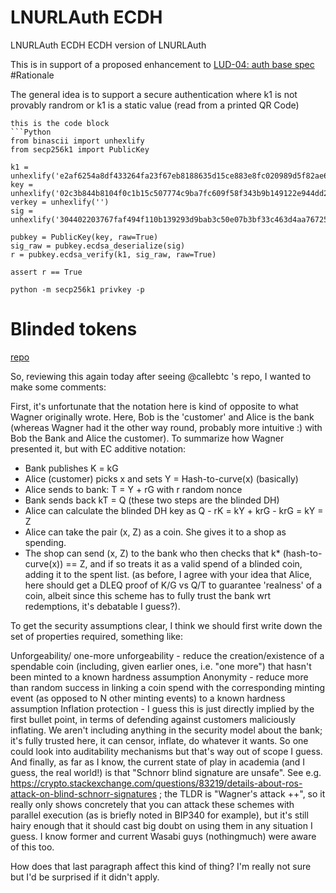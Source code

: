 # LNURLAuth ECDH
LNURLAuth ECDH
ECDH version of LNURLAuth

This is in support of a proposed enhancement to [LUD-04: auth base spec](https://github.com/fiatjaf/lnurl-rfc/blob/luds/04.md)
#Rationale

The general idea is to support a secure authentication where k1 is not provably randrom or k1 is a static value (read from a printed QR Code)

```
this is the code block
```Python
from binascii import unhexlify
from secp256k1 import PublicKey

k1 = unhexlify('e2af6254a8df433264fa23f67eb8188635d15ce883e8fc020989d5f82ae6f11e')
key = unhexlify('02c3b844b8104f0c1b15c507774c9ba7fc609f58f343b9b149122e944dd20c9362')
verkey = unhexlify('')
sig = unhexlify('304402203767faf494f110b139293d9bab3c50e07b3bf33c463d4aa767256cd09132dc5102205821f8efacdb5c595b92ada255876d9201e126e2f31a140d44561cc1f7e9e43d')

pubkey = PublicKey(key, raw=True)
sig_raw = pubkey.ecdsa_deserialize(sig)
r = pubkey.ecdsa_verify(k1, sig_raw, raw=True)

assert r == True
```
```
python -m secp256k1 privkey -p
```

# Blinded tokens

[repo](https://gist.github.com/RubenSomsen/be7a4760dd4596d06963d67baf140406)

So, reviewing this again today after seeing @callebtc 's repo, I wanted to make some comments:

First, it's unfortunate that the notation here is kind of opposite to what Wagner originally wrote. Here, Bob is the 'customer' and Alice is the bank (whereas Wagner had it the other way round, probably more intuitive :) with Bob the Bank and Alice the customer). To summarize how Wagner presented it, but with EC additive notation:

* Bank publishes K = kG
* Alice (customer) picks x and sets Y = Hash-to-curve(x) (basically)
* Alice sends to bank: T = Y + rG with r random nonce
* Bank sends back kT = Q (these two steps are the blinded DH)
* Alice can calculate the blinded DH key as Q - rK = kY + krG - krG = kY = Z
* Alice can take the pair (x, Z) as a coin. She gives it to a shop as spending.
* The shop can send (x, Z) to the bank who then checks that k* (hash-to-curve(x)) == Z, and if so treats it as a valid spend of a blinded coin, adding it to the spent list.
(as before, I agree with your idea that Alice, here should get a DLEQ proof of K/G vs Q/T to guarantee 'realness' of a coin, albeit since this scheme has to fully trust the bank wrt redemptions, it's debatable I guess?).

To get the security assumptions clear, I think we should first write down the set of properties required, something like:

Unforgeability/ one-more unforgeability - reduce the creation/existence of a spendable coin (including, given earlier ones, i.e. "one more") that hasn't been minted to a known hardness assumption
Anonymity - reduce more than random success in linking a coin spend with the corresponding minting event (as opposed to N other minting events) to a known hardness assumption
Inflation protection - I guess this is just directly implied by the first bullet point, in terms of defending against customers maliciously inflating. We aren't including anything in the security model about the bank; it's fully trusted here, it can censor, inflate, do whatever it wants. So one could look into auditability mechanisms but that's way out of scope I guess.
And finally, as far as I know, the current state of play in academia (and I guess, the real world!) is that "Schnorr blind signature are unsafe". See e.g. https://crypto.stackexchange.com/questions/83219/details-about-ros-attack-on-blind-schnorr-signatures ; the TLDR is "Wagner's attack ++", so it really only shows concretely that you can attack these schemes with parallel execution (as is briefly noted in BIP340 for example), but it's still hairy enough that it should cast big doubt on using them in any situation I guess. I know former and current Wasabi guys (nothingmuch) were aware of this too.

How does that last paragraph affect this kind of thing? I'm really not sure but I'd be surprised if it didn't apply.
